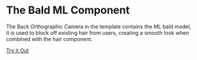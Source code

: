 # The Bald ML Component

The Back Orthographic Camera in the template contains the ML bald model, it is used to block off existing hair from users, creating a smooth look when combined with the hair component.

[Try it Out](https://www.snapchat.com/unlock/?type=SNAPCODE&uuid=34697bf8c2bc4cc889d0abd56db0ecf4&metadata=01)

